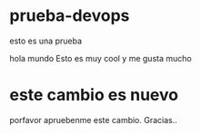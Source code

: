 # prueba-devops
esto es una prueba

hola mundo
Esto es muy cool y me gusta mucho

# este cambio es nuevo
porfavor apruebenme este cambio. Gracias..